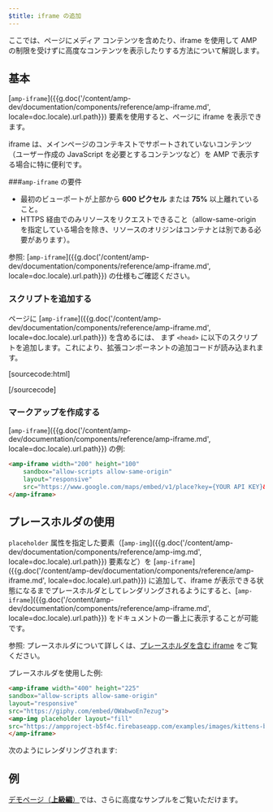 ```yaml
---
$title: iframe の追加
---
```


ここでは、ページにメディア コンテンツを含めたり、iframe を使用して AMP の制限を受けずに高度なコンテンツを表示したりする方法について解説します。

## 基本

[`amp-iframe`]({{g.doc('/content/amp-dev/documentation/components/reference/amp-iframe.md', locale=doc.locale).url.path}}) 要素を使用すると、ページに iframe を表示できます。

iframe は、メインページのコンテキストでサポートされていないコンテンツ（ユーザー作成の JavaScript を必要とするコンテンツなど）を AMP で表示する場合に特に便利です。

###`amp-iframe` の要件

* 最初のビューポートが上部から **600 ピクセル** または **75%** 以上離れていること。
* HTTPS 経由でのみリソースをリクエストできること（allow-same-origin を指定している場合を除き、リソースのオリジンはコンテナとは別である必要があります）。

参照: [`amp-iframe`]({{g.doc('/content/amp-dev/documentation/components/reference/amp-iframe.md', locale=doc.locale).url.path}}) の仕様もご確認ください。

### スクリプトを追加する

ページに [`amp-iframe`]({{g.doc('/content/amp-dev/documentation/components/reference/amp-iframe.md', locale=doc.locale).url.path}}) を含めるには、
まず `<head>` に以下のスクリプトを追加します。これにより、拡張コンポーネントの追加コードが読み込まれます。

[sourcecode:html]
<script async custom-element="amp-iframe"
    src="https://cdn.ampproject.org/v0/amp-iframe-0.1.js"></script>
[/sourcecode]

### マークアップを作成する

[`amp-iframe`]({{g.doc('/content/amp-dev/documentation/components/reference/amp-iframe.md', locale=doc.locale).url.path}}) の例:

```html
<amp-iframe width="200" height="100"
    sandbox="allow-scripts allow-same-origin"
    layout="responsive"
    src="https://www.google.com/maps/embed/v1/place?key={YOUR API KEY}&q=europe">
</amp-iframe>
```

## プレースホルダの使用

`placeholder` 属性を指定した要素（[`amp-img`]({{g.doc('/content/amp-dev/documentation/components/reference/amp-img.md', locale=doc.locale).url.path}}) 要素など）を [`amp-iframe`]({{g.doc('/content/amp-dev/documentation/components/reference/amp-iframe.md', locale=doc.locale).url.path}}) に追加して、iframe が表示できる状態になるまでプレースホルダとしてレンダリングされるようにすると、[`amp-iframe`]({{g.doc('/content/amp-dev/documentation/components/reference/amp-iframe.md', locale=doc.locale).url.path}}) をドキュメントの一番上に表示することが可能です。

参照: プレースホルダについて詳しくは、[プレースホルダを含む iframe](/ja/docs/reference/components/amp-iframe.html#iframe-with-placeholder) をご覧ください。

プレースホルダを使用した例:

```html
<amp-iframe width="400" height="225"
sandbox="allow-scripts allow-same-origin"
layout="responsive"
src="https://giphy.com/embed/OWabwoEn7ezug">
<amp-img placeholder layout="fill"
src="https://ampproject-b5f4c.firebaseapp.com/examples/images/kittens-biting.jpg"></amp-img>
</amp-iframe>
```
次のようにレンダリングされます:

<amp-iframe width="400" height="225"
sandbox="allow-scripts allow-same-origin"
layout="responsive"
src="https://giphy.com/embed/OWabwoEn7ezug">
<amp-img placeholder layout="fill"
src="https://ampproject-b5f4c.firebaseapp.com/examples/images/kittens-biting.jpg"></amp-img>
</amp-iframe>

## 例

[デモページ（**上級編**）](https://ampbyexample.com/components/amp-iframe/)では、さらに高度なサンプルをご覧いただけます。
